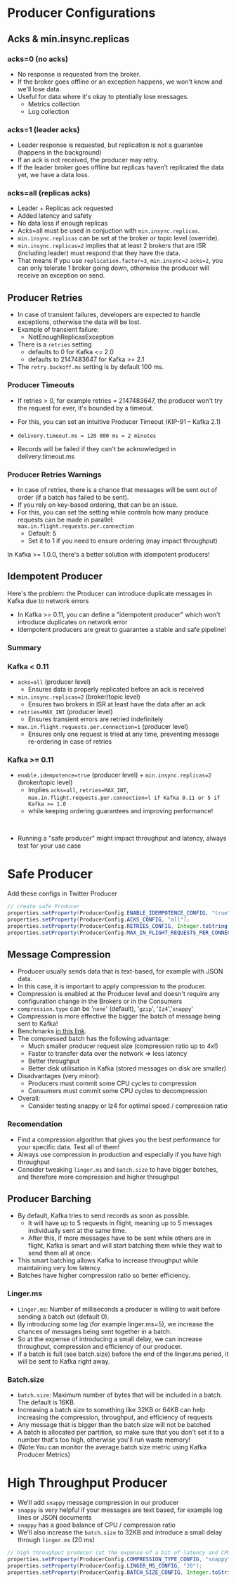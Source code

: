 # Producer Configurations

## Acks & min.insync.replicas

### acks=0 (no acks)
- No response is requested from the broker. 
- If the broker goes offline or an exception happens, we won't know and we'll lose data.
- Useful for data where it's okay to ptentially lose messages.
    - Metrics collection
    - Log collection

### acks=1 (leader acks)
- Leader response is requested, but replication is not a guarantee (happens in the background)
- If an ack is not received, the producer may retry.
- If the leader broker goes offline but replicas haven't replicated the data yet, we have a data loss. 

### acks=all (replicas acks)

- Leader + Replicas ack requested
- Added latency and safety
- No data loss if enough replicas
- Acks=all must be used in conjuction with `min.insync.replicas`.
- `min.insync.replicas` can be set at the broker or topic level (override).  
- `min.insync.replicas=2` implies that at least 2 brokers that are ISR (including leader) must respond that they have the data.
- That means if ypu use `replication.factor=3`, `min.insync=2`  `acks=2`, you can only tolerate 1 broker going down, otherwise the producer will receive an exception on send. 

## Producer Retries

- In case of transient failures, developers are expected to handle
exceptions, otherwise the data will be lost.
- Example of transient failure:
  - NotEnoughReplicasException
- There is a `retries` setting
  - defaults to 0 for Kafka <= 2.0
  - defaults to 2147483647 for Kafka >= 2.1
- The `retry.backoff.ms` setting is by default 100 ms.

### Producer Timeouts

- If retries > 0, for example retries = 2147483647, the producer won't try the request for ever, it's bounded by a timeout.
                       
- For this, you can set an intuitive Producer Timeout (KIP-91 – Kafka 2.1)
- `delivery.timeout.ms = 120 000 ms = 2 minutes`  
- Records will be failed if they can't be acknowledged in delivery.timeout.ms

### Producer Retries Warnings

- In case of retries, there is a chance that messages will be sent out of order
(if a batch has failed to be sent).  
- If you rely on key-based ordering, that can be an issue.  
- For this, you can set the setting while controls how many produce requests
can be made in parallel: `max.in.flight.requests.per.connection` 
  - Default: 5
  - Set it to 1 if you need to ensure ordering (may impact throughput)

In Kafka >= 1.0.0, there's a better solution with idempotent producers!

## Idempotent Producer

Here's the problem: the Producer can introduce duplicate messages in Kafka due to network errors
- In Kafka >= 0.11, you can define a "idempotent producer" which won't introduce duplicates on network error  
- Idempotent producers are great to guarantee a stable and safe pipeline!

### Summary

### Kafka < 0.11 
- `acks=all` (producer level)
    - Ensures data is properly replicated before an ack is received
- `min.insync.replicas=2` (broker/topic level)
    - Ensures two brokers in ISR at least have the data after an ack
- `retries=MAX_INT` (producer level)
    - Ensures transient errors are retried indefinitely
- `max.in.flight.requests.per.connection=1` (producer level)
    - Ensures only one request is tried at any time, preventing message re-ordering in case of retries
### Kafka >= 0.11
- `enable.idempotence=true` (producer level) + `min.insync.replicas=2` (broker/topic level)
   - Implies `acks=all`, `retries=MAX_INT`, `max.in.flight.requests.per.connection=l if Kafka 0.11 or 5 if Kafka >= 1.0`
    - while keeping ordering guarantees and improving performance!
<p> </p>  

-   Running a "safe producer" might impact throughput and latency, always test for your use case

# Safe Producer
Add these configs in Twitter Producer

```java
// create safe Producer
properties.setProperty(ProducerConfig.ENABLE_IDEMPOTENCE_CONFIG, "true");
properties.setProperty(ProducerConfig.ACKS_CONFIG, "all");
properties.setProperty(ProducerConfig.RETRIES_CONFIG, Integer.toString(Integer.MAX_VALUE));
properties.setProperty(ProducerConfig.MAX_IN_FLIGHT_REQUESTS_PER_CONNECTION, "5"); // kafka 2.0 >= 1.1 so we can keep this as 5. Use 1 otherwise.
```

## Message Compression

- Producer usually sends data that is text-based, for example with JSON data.  
- In this case, it is important to apply compression to the producer.  
- Compression is enabled at the Producer level and doesn't require any
configuration change in the Brokers or in the Consumers
- `compression.type` can be '`none`' (default), '`gzip`', '`Iz4`','`snappy`'  
- Compression is more effective the bigger the batch of message being sent
to Kafka!
- Benchmarks [in this link](https://blog.cloudflare.com/squeezing-the-firehose/).
- The compressed batch has the following advantage:
  - Much smaller producer request size (compression ratio up to 4x!)
  -  Faster to transfer data over the network => less latency
  -  Better throughput
  - Better disk utilisation in Kafka (stored messages on disk are smaller)
- Disadvantages (very minor):
  - Producers must commit some CPU cycles to compression
  - Consumers must commit some CPU cycles to decompression
- Overall:
  - Consider testing snappy or Iz4 for optimal speed / compression ratio
 ### Recomendation 
- Find a compression algorithm that gives you the best performance for
your specific data. Test all of them!
- Always use compression in production and especially if you have high
throughput
-  Consider tweaking `linger.ms` and `batch.size` to have bigger batches,
and therefore more compression and higher throughput

## Producer Barching

- By default, Kafka tries to send records as soon as possible.
  - It will have up to 5 requests in flight, meaning up to 5 messages individually
  sent at the same time.
  - After this, if more messages have to be sent while others are in flight, Kafka is
  smart and will start batching them while they wait to send them all at once.
- This smart batching allows Kafka to increase throughput while
maintaining very low latency.
- Batches have higher compression ratio so better efficiency.

### Linger.ms
- `Linger.ms`: Number of milliseconds a producer is willing to wait
before sending a batch out (default 0).
- By introducing some lag (for example linger.ms=5), we increase the
chances of messages being sent together in a batch.
- So at the expense of introducing a small delay, we can increase
throughput, compression and efficiency of our producer.
- If a batch is full (see batch.size) before the end of the linger.ms period,
it will be sent to Kafka right away.

### Batch.size
- `batch.size`: Maximum number of bytes that will be included in a
batch. The default is 16KB.
- Increasing a batch size to something like 32KB or 64KB can help
increasing the compression, throughput, and efficiency of requests
- Any message that is bigger than the batch size will not be batched
- A batch is allocated per partition, so make sure that you don't set it
to a number that's too high, otherwise you'll run waste memory!
- (Note:You can monitor the average batch size metric using Kafka
Producer Metrics)

#  High Throughput Producer
- We'll add `snappy` message compression in our producer
- `snappy` is very helpful if your messages are text based, for example log
lines or JSON documents
- `snappy` has a good balance of CPU / compression ratio
- We'll also increase the `batch.size` to 32KB and introduce a small delay
through `linger.ms` (20 ms)

```java
// high throughput producer (at the expense of a bit of latency and CPU usage)
properties.setProperty(ProducerConfig.COMPRESSION_TYPE_CONFIG, "snappy");
properties.setProperty(ProducerConfig.LINGER_MS_CONFIG, "20");
properties.setProperty(ProducerConfig.BATCH_SIZE_CONFIG, Integer.toString(32*1024)); // 32 KB
```
